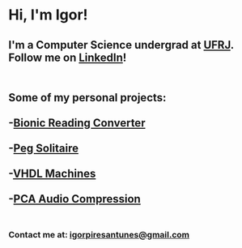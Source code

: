 <h1>Hi, I'm Igor! <br/></h1>

<h2>I'm a Computer Science undergrad at <a href="https://ufrj.br/en/">UFRJ</a>. <br>
Follow me on <a href="https://www.linkedin.com/in/igor-pires-antunes-18a48b228/">LinkedIn</a>!
<br><br>

<h2>Some of my personal projects:<br>

<br>
-<a href="https://github.com/IgPant/BionicReading-Converter">Bionic Reading Converter</a> <br>
<br>
-<a href="https://github.com/IgPant/Peg-solitaire-game">Peg Solitaire</a> <br>
<br>
-<a href="https://github.com/IgPant/VHDL">VHDL Machines</a> <br>
<br>
-<a href="https://github.com/IgPant/PCA-Audio-Compression">PCA Audio Compression</a> <br>
<br></h2>
<h3> Contact me at: <a href="igorpiresantunes@gmail.com">igorpiresantunes@gmail.com</a></h3>
